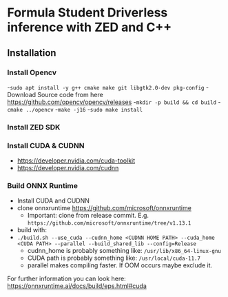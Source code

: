 # Formula Student Driverless inference with ZED and C++

## Installation

### Install Opencv

-`sudo apt install -y g++ cmake make git libgtk2.0-dev pkg-config`
-Download Source code from here https://github.com/opencv/opencv/releases
-`mkdir -p build && cd build`
-`cmake ../opencv`
-`make -j16`
-`sudo make install`

### Install ZED SDK

### Install CUDA & CUDNN
- https://developer.nvidia.com/cuda-toolkit
- https://developer.nvidia.com/cudnn

### Build ONNX Runtime

- Install CUDA and CUDNN
- clone onnxruntime https://github.com/microsoft/onnxruntime
  - Important: clone from release commit. E.g. `https://github.com/microsoft/onnxruntime/tree/v1.13.1`
- build with:
- ```./build.sh --use_cuda --cudnn_home <CUDNN HOME PATH> --cuda_home <CUDA PATH> --parallel --build_shared_lib --config=Release```
  - cudnn_home is probably something like: `/usr/lib/x86_64-linux-gnu`
  - CUDA path is probably something like: `/usr/local/cuda-11.7`
  - parallel makes compiling faster. If OOM occurs maybe exclude it.

For further information you can look here: https://onnxruntime.ai/docs/build/eps.html#cuda



